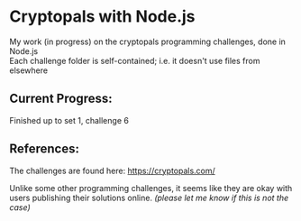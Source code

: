 # Cryptopals with Node.js
My work (in progress) on the cryptopals programming challenges, done in Node.js  
Each challenge folder is self-contained; i.e. it doesn't use files from elsewhere

## Current Progress:
Finished up to set 1, challenge 6

## References:
The challenges are found here: https://cryptopals.com/

Unlike some other programming challenges, it seems like they are okay with users publishing their solutions online.
*(please let me know if this is not the case)*
